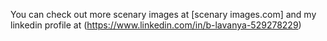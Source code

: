 You can check out more scenary images at [scenary images.com] and my linkedin profile at (https://www.linkedin.com/in/b-lavanya-529278229) 
